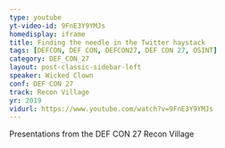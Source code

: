 ```yaml
---
type: youtube
yt-video-id: 9FnE3Y9YMJs
homedisplay: iframe
title: Finding the needle in the Twitter haystack
tags: [DEFCON, DEF CON, DEFCON27, DEF CON 27, OSINT]
category: DEF_CON_27
layout: post-classic-sidebar-left
speaker: Wicked Clown
conf: DEF CON 27
track: Recon Village
yr: 2019
vidurl: https://www.youtube.com/watch?v=9FnE3Y9YMJs
---
```

Presentations from the DEF CON 27 Recon Village